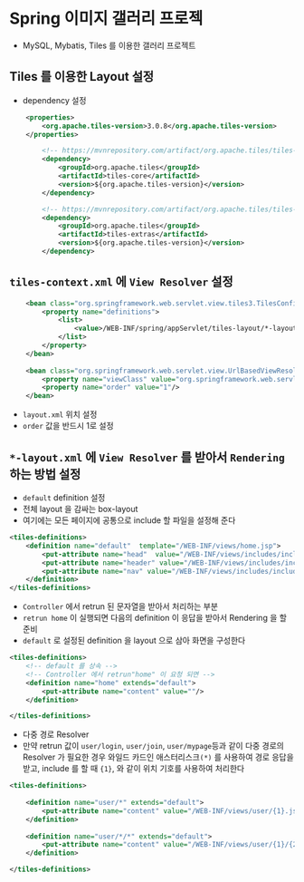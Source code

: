 # Spring 이미지 갤러리 프로젝
- MySQL, Mybatis, Tiles 를 이용한 갤러리 프로젝트

## Tiles 를 이용한 Layout 설정
- dependency 설정
```xml
	<properties>
		<org.apache.tiles-version>3.0.8</org.apache.tiles-version>
	</properties>

		<!-- https://mvnrepository.com/artifact/org.apache.tiles/tiles-core -->
		<dependency>
			<groupId>org.apache.tiles</groupId>
			<artifactId>tiles-core</artifactId>
			<version>${org.apache.tiles-version}</version>
		</dependency>

		<!-- https://mvnrepository.com/artifact/org.apache.tiles/tiles-extras -->
		<dependency>
			<groupId>org.apache.tiles</groupId>
			<artifactId>tiles-extras</artifactId>
			<version>${org.apache.tiles-version}</version>
		</dependency>
```

## `tiles-context.xml` 에 `View Resolver` 설정
```xml
	<bean class="org.springframework.web.servlet.view.tiles3.TilesConfigurer">
		<property name="definitions">
			<list>
				<value>/WEB-INF/spring/appServlet/tiles-layout/*-layout.xml</value>
			</list>		
		</property>
	</bean>
	
	<bean class="org.springframework.web.servlet.view.UrlBasedViewResolver">
		<property name="viewClass" value="org.springframework.web.servlet.view.tiles3.TilesView"/>
		<property name="order" value="1"/>
	</bean>
```
- `layout.xml` 위치 설정
- `order` 값을 반드시 1로 설정

## `*-layout.xml` 에 `View Resolver` 를 받아서 `Rendering` 하는 방법 설정
- `default` definition 설정
- 전체 layout 을 감싸는 box-layout
- 여기에는 모든 페이지에 공통으로 include 할 파일을 설정해 준다

```xml
<tiles-definitions>
	<definition name="default"	template="/WEB-INF/views/home.jsp">
		<put-attribute name="head"	value="/WEB-INF/views/includes/include-head.jsp" />
		<put-attribute name="header" value="/WEB-INF/views/includes/include-header.jsp" />
		<put-attribute name="nav" value="/WEB-INF/views/includes/include-main-nav.jsp" />
	</definition>
</tiles-definitions>
```

- `Controller` 에서 retrun 된 문자열을 받아서 처리하는 부분
- `retrun home` 이 실행되면 다음의 definition 이 응답을 받아서 
Rendering 을 할 준비
- `default` 로 설정된 definition 을 layout 으로 삼아 화면을 구성한다

```xml
<tiles-definitions>
	<!-- default 를 상속 -->
	<!-- Controller 에서 retrun"home" 이 요청 되면 -->
	<definition name="home" extends="default">
		<put-attribute name="content" value=""/>
	</definition>

</tiles-definitions>
```

- 다중 경로 Resolver
- 만약 retrun 값이 `user/login`, `user/join`, `user/mypage`등과 같이 다중 경로의 Resolver 가 필요한 경우 와일드 카드인 애스터리스크`(*)` 를 사용하여 경로 응답을 받고, include 를 할 때 `{1}`, 와 같이 위치 기호를 사용하여 처리한다
```xml
<tiles-definitions>
	
	<definition name="user/*" extends="default">
		<put-attribute name="content" value="/WEB-INF/views/user/{1}.jsp"/>
	</definition>
	
	<definition name="user/*/*" extends="default">
		<put-attribute name="content" value="/WEB-INF/views/user/{1}/{2}.jsp"/>
	</definition>

</tiles-definitions>

```